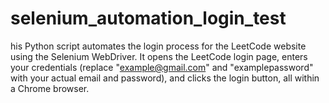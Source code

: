 # selenium_automation_login_test
his Python script automates the login process for the LeetCode website using the Selenium WebDriver. It opens the LeetCode login page, enters your credentials (replace "example@gmail.com" and "examplepassword" with your actual email and password), and clicks the login button, all within a Chrome browser.
